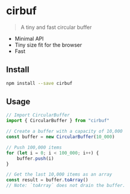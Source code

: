 # cirbuf

> A tiny and fast circular buffer

- Minimal API
- Tiny size fit for the browser
- Fast

## Install

```sh
npm install --save cirbuf
```

## Usage

```js
// Import CircularBuffer
import { CircularBuffer } from "cirbuf"

// Create a buffer with a capacity of 10,000
const buffer = new CircularBuffer(10_000)

// Push 100,000 items
for (let i = 0; i < 100_000; i++) {
	buffer.push(i)
}

// Get the last 10,000 items as an array
const result = buffer.toArray()
// Note: `toArray` does not drain the buffer.
```
